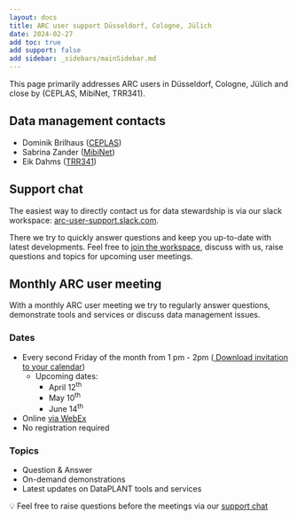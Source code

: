 ```yaml
---
layout: docs
title: ARC user support Düsseldorf, Cologne, Jülich
date: 2024-02-27
add toc: true
add support: false
add sidebar: _sidebars/mainSidebar.md
---
```


<!-- Check site locally at http://127.0.0.1:8080/docs/teaching-materials/disseminations/ARC-user-support_HHU-Uoc-FZJ/arc-user-support.html -->

This page primarily addresses ARC users in Düsseldorf, Cologne, Jülich and close by (CEPLAS, MibiNet, TRR341).

## Data management contacts

- Dominik Brilhaus ([CEPLAS](https://www.ceplas.eu/en/research/data-science-and-data-management))
- Sabrina Zander ([MibiNet](https://www.sfb1535.hhu.de/projects/research-area-z/z03))
- Eik Dahms ([TRR341](https://trr341.uni-koeln.de/projects/data-management-z3))

## Support chat

The easiest way to directly contact us for data stewardship is via our slack workspace: [arc-user-support.slack.com](https://join.slack.com/t/arc-user-support/shared_invite/zt-2cadwq8cx-azPsJhUF8m0ukXsrstNc0A).

There we try to quickly answer questions and keep you up-to-date with latest developments. Feel free to [join the workspace](https://join.slack.com/t/arc-user-support/shared_invite/zt-2cadwq8cx-azPsJhUF8m0ukXsrstNc0A), discuss with us, raise questions and topics for upcoming user meetings.

## Monthly ARC user meeting

With a monthly ARC user meeting we try to regularly answer questions, demonstrate tools and services or discuss data management issues.

### Dates

- Every second Friday of the month from 1 pm - 2pm (<a href="webcal://nfdi4plants.org/nfdi4plants.knowledgebase/docs/teaching-materials/disseminations/ARC-user-support_HHU-Uoc-FZJ/arc-user-meeting.ics"><i class="fa fa-calendar" aria-hidden="true"></i> Download invitation to your calendar</a>)
  - Upcoming dates:
    - April 12<sup>th</sup>
    - May 10<sup>th</sup>
    - June 14<sup>th</sup>
- Online [via WebEx](https://hhu.webex.com/hhu-en/j.php?MTID=m37ec02b7a7afdc4b0e1b310bd693ac0c)
- No registration required

### Topics

- Question & Answer
- On-demand demonstrations
- Latest updates on DataPLANT tools and services

:bulb: Feel free to raise questions before the meetings via our [support chat](#support-chat)
